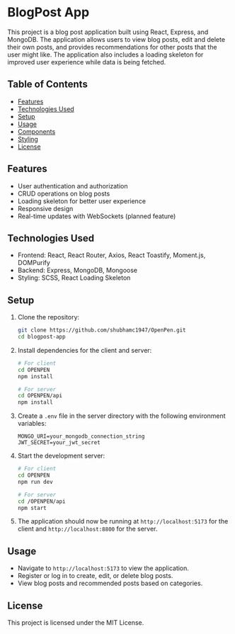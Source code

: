 
# BlogPost App

This project is a blog post application built using React, Express, and MongoDB. The application allows users to view blog posts, edit and delete their own posts, and provides recommendations for other posts that the user might like. The application also includes a loading skeleton for improved user experience while data is being fetched.

## Table of Contents

- [Features](#features)
- [Technologies Used](#technologies-used)
- [Setup](#setup)
- [Usage](#usage)
- [Components](#components)
- [Styling](#styling)
- [License](#license)

## Features

- User authentication and authorization
- CRUD operations on blog posts
- Loading skeleton for better user experience
- Responsive design
- Real-time updates with WebSockets (planned feature)

## Technologies Used

- Frontend: React, React Router, Axios, React Toastify, Moment.js, DOMPurify
- Backend: Express, MongoDB, Mongoose
- Styling: SCSS, React Loading Skeleton

## Setup

1. Clone the repository:

   ```bash
   git clone https://github.com/shubhamc1947/OpenPen.git
   cd blogpost-app
   ```

2. Install dependencies for the client and server:

   ```bash
   # For client
   cd OPENPEN
   npm install

   # For server
   cd OPENPEN/api
   npm install
   ```

3. Create a `.env` file in the server directory with the following environment variables:

   ```env
   MONGO_URI=your_mongodb_connection_string
   JWT_SECRET=your_jwt_secret
   ```

4. Start the development server:

   ```bash
   # For client
   cd OPENPEN
   npm run dev

   # For server
   cd /OPENPEN/api
   npm start
   ```

5. The application should now be running at `http://localhost:5173` for the client and `http://localhost:8800` for the server.

## Usage

- Navigate to `http://localhost:5173` to view the application.
- Register or log in to create, edit, or delete blog posts.
- View blog posts and recommended posts based on categories.

## License

This project is licensed under the MIT License.
```
